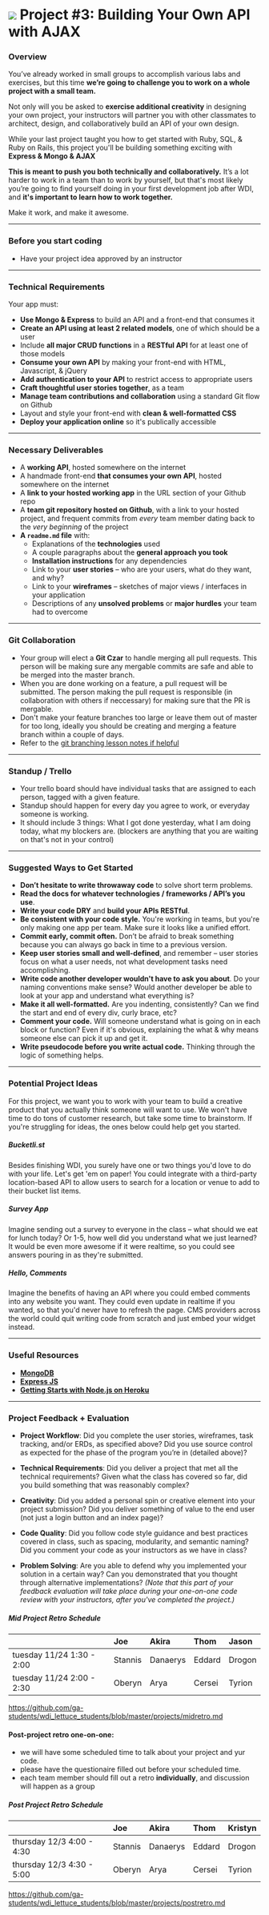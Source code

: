 # ![](https://ga-dash.s3.amazonaws.com/production/assets/logo-9f88ae6c9c3871690e33280fcf557f33.png) Project #3: Building Your Own API with AJAX

### Overview

You’ve already worked in small groups to accomplish various labs and exercises, but this time **we’re going to challenge you to work on a whole project with a small team.**

Not only will you be asked to **exercise additional creativity** in designing your own project, your instructors will partner you with other classmates to architect, design, and collaboratively build an API of your own design.

While your last project taught you how to get started with Ruby, SQL, & Ruby on Rails, this project you'll be building something exciting with **Express & Mongo & AJAX**

**This is meant to push you both technically and collaboratively.** It’s a lot harder to work in a team than to work by yourself, but that's most likely you’re going to find yourself doing in your first development job after WDI, and **it's important to learn how to work together.**

Make it work, and make it awesome.

---

### Before you start coding

* Have your project idea approved by an instructor

---

### Technical Requirements

Your app must:

* **Use Mongo & Express** to build an API and a front-end that consumes it
* **Create an API using at least 2 related models**, one of which should be a user
* Include **all major CRUD functions** in a **RESTful API** for at least one of those models
* **Consume your own API** by making your front-end with HTML, Javascript, & jQuery
* **Add authentication to your API** to restrict access to appropriate users
* **Craft thoughtful user stories together**, as a team
* **Manage team contributions and collaboration** using a standard Git flow on Github
* Layout and style your front-end with **clean & well-formatted CSS**
* **Deploy your application online** so it's publically accessible


---

### Necessary Deliverables

* A **working API**, hosted somewhere on the internet
* A handmade front-end **that consumes your own API**, hosted somewhere on the internet
* A **link to your hosted working app** in the URL section of your Github repo
* A **team git repository hosted on Github**, with a link to your hosted project, and frequent commits from _every_ team member dating back to the _very beginning_ of the project
* **A ``readme.md`` file** with:
    * Explanations of the **technologies** used
    * A couple paragraphs about the **general approach you took**
    * **Installation instructions** for any dependencies
    * Link to your **user stories** – who are your users, what do they want, and why?
    * Link to your **wireframes** – sketches of major views / interfaces in your application
    * Descriptions of any **unsolved problems** or **major hurdles** your team had to overcome


---

### Git Collaboration

* Your group will elect a **Git Czar** to handle merging all pull requests. This person will be making sure any mergable commits are safe and able to be merged into the master branch. 
* When you are done working on a feature, a pull request will be submitted. The person making the pull request is responsible (in collaboration with others if neccessary) for making sure that the PR is mergable.
* Don't make your feature branches too large or leave them out of master for too long, ideally you should be creating and merging a feature branch within a couple of days.
* Refer to the [git branching lesson notes if helpful](https://github.com/ga-students/wdi_lettuce_students/blob/master/w08/d04/INSTRUCTOR/branching.md)

---

### Standup / Trello

* Your trello board should have individual tasks that are assigned to each person, tagged with a given feature.
* Standup should happen for every day you agree to work, or everyday someone is working. 
* It should include 3 things: What I got done yesterday, what I am doing today, what my blockers are. (blockers are anything that you are waiting on that's not in your control)

---

### Suggested Ways to Get Started

* **Don’t hesitate to write throwaway code** to solve short term problems.
* **Read the docs for whatever technologies / frameworks / API’s you use**.
* **Write your code DRY** and **build your APIs RESTful**.
* **Be consistent with your code style.** You're working in teams, but you're only making one app per team. Make sure it looks like a unified effort. 
* **Commit early, commit often.** Don’t be afraid to break something because you can always go back in time to a previous version.
* **Keep user stories small and well-defined**, and remember – user stories focus on what a user needs, not what development tasks need accomplishing.
* **Write code another developer wouldn't have to ask you about**. Do your naming conventions make sense? Would another developer be able to look at your app and understand what everything is?
* **Make it all well-formatted.** Are you indenting, consistently? Can we find the start and end of every div, curly brace, etc?
* **Comment your code.** Will someone understand what is going on in each block or function? Even if it's obvious, explaining the what & why means someone else can pick it up and get it.
* **Write pseudocode before you write actual code.** Thinking through the logic of something helps.


---

### Potential Project Ideas

For this project, we want you to work with your team to build a creative product that you actually think someone will want to use. We won't have time to do tons of customer research, but take some time to brainstorm. If you're struggling for ideas, the ones below could help get you started.

##### Bucketli.st
Besides finishing WDI, you surely have one or two things you'd love to do with your life. Let's get 'em on paper! You could integrate with a third-party location-based API to allow users to search for a location or venue to add to their bucket list items.

##### Survey App
Imagine sending out a survey to everyone in the class – what should we eat for lunch today? Or 1-5, how well did you understand what we just learned? It would be even more awesome if it were realtime, so you could see answers pouring in as they're submitted.

##### Hello, Comments
Imagine the benefits of having an API where you could embed comments into any website you want. They could even update in realtime if you wanted, so that you'd never have to refresh the page. CMS providers across the world could quit writing code from scratch and just embed your widget instead.

---

### Useful Resources

* **[MongoDB](https://www.mongodb.org/)**
* **[Express JS](http://expressjs.com/)**
* **[Getting Starts with Node.js on Heroku](https://devcenter.heroku.com/articles/getting-started-with-nodejs)**

---

### Project Feedback + Evaluation

* __Project Workflow__: Did you complete the user stories, wireframes, task tracking, and/or ERDs, as specified above? Did you use source control as expected for the phase of the program you’re in (detailed above)?

* __Technical Requirements__: Did you deliver a project that met all the technical requirements? Given what the class has covered so far, did you build something that was reasonably complex?

* __Creativity__: Did you added a personal spin or creative element into your project submission? Did you deliver something of value to the end user (not just a login button and an index page)?

* __Code Quality__: Did you follow code style guidance and best practices covered in class, such as spacing, modularity, and semantic naming? Did you comment your code as your instructors as we have in class?

* __Problem Solving__: Are you able to defend why you implemented your solution in a certain way? Can you demonstrated that you thought through alternative implementations? _(Note that this part of your feedback evaluation will take place during your one-on-one code review with your instructors, after you've completed the project.)_


##### Mid Project Retro Schedule

|                             | Joe             | Akira                 | Thom    | Jason   |
|:-----                       | :-----          |:-----                 |:-----   |:-----   |
| tuesday 11/24 1:30 - 2:00   | Stannis         | Danaerys               | Eddard | Drogon |
| tuesday 11/24 2:00 - 2:30   | Oberyn         | Arya               | Cersei | Tyrion |

https://github.com/ga-students/wdi_lettuce_students/blob/master/projects/midretro.md

#### Post-project retro one-on-one:
* we will have some scheduled time to talk about your project and yur code.
* please have the questionaire filled out before your scheduled time.
* each team member should fill out a retro **individually**, and discussion will happen as a group

##### Post Project Retro Schedule

|                            | Joe               | Akira                 | Thom    | Kristyn      |
|:-----                      | :-----            |:-----                 |:-----   |:-----      |
| thursday 12/3 4:00 - 4:30  | Stannis           | Danaerys              | Eddard | Drogon    |
| thursday 12/3 4:30 - 5:00  | Oberyn           | Arya               | Cersei | Tyrion    |

https://github.com/ga-students/wdi_lettuce_students/blob/master/projects/postretro.md



